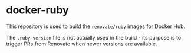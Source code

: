# docker-ruby

This repository is used to build the `renovate/ruby` images for Docker Hub.

The `.ruby-version` file is not actually _used_ in the build - its purpose is to trigger PRs from Renovate when newer versions are available.
